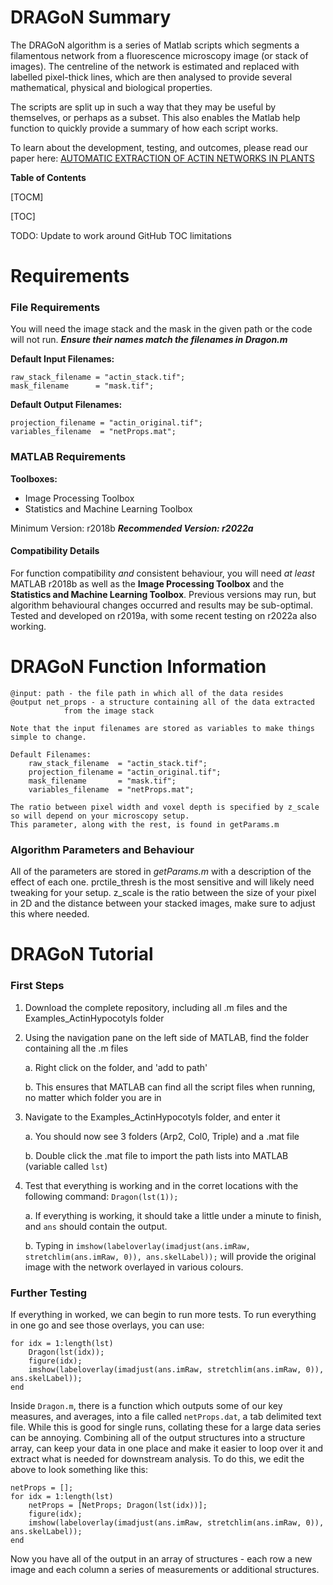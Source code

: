 # DRAGoN Summary
The DRAGoN algorithm is a series of Matlab scripts which segments a filamentous network from a fluorescence microscopy image (or stack of images). The centreline of the network is estimated and replaced with labelled pixel-thick lines, which are then analysed to provide several mathematical, physical and biological properties.

The scripts are split up in such a way that they may be useful by themselves, or perhaps as a subset. This also enables the Matlab help function to quickly provide a summary of how each script works.

To learn about the development, testing, and outcomes, please read our paper here: [AUTOMATIC EXTRACTION OF ACTIN NETWORKS IN PLANTS](https://doi.org/10.1101/2023.01.18.524528 "preprint link")



**Table of Contents**

[TOCM]

[TOC]

TODO: Update to work around GitHub TOC limitations

# Requirements
### File Requirements
You will need the image stack and the mask in the given path or the code will not run. ***Ensure their names match the filenames in Dragon.m***

**Default Input Filenames:**
```
raw_stack_filename = "actin_stack.tif";
mask_filename      = "mask.tif";
```

**Default Output Filenames:**
```
projection_filename = "actin_original.tif";
variables_filename  = "netProps.mat";
```


### MATLAB Requirements
**Toolboxes:**
  + Image Processing Toolbox
  + Statistics and Machine Learning Toolbox

Minimum Version: r2018b
***Recommended Version: r2022a***

#### Compatibility Details
For function compatibility *and* consistent behaviour, you will need *at least* MATLAB r2018b as well as the **Image Processing Toolbox** and the **Statistics and Machine Learning Toolbox**. Previous versions may run, but algorithm behavioural changes occurred and results may be sub-optimal. Tested and developed on r2019a, with some recent testing on r2022a also working.

# DRAGoN Function Information
```
@input: path - the file path in which all of the data resides
@output net_props - a structure containing all of the data extracted
		    from the image stack

Note that the input filenames are stored as variables to make things simple to change. 

Default Filenames:
    raw_stack_filename  = "actin_stack.tif";
    projection_filename = "actin_original.tif";
    mask_filename       = "mask.tif";
    variables_filename  = "netProps.mat";

The ratio between pixel width and voxel depth is specified by z_scale so will depend on your microscopy setup.
This parameter, along with the rest, is found in getParams.m
```

### Algorithm Parameters and Behaviour
All of the parameters are stored in *getParams.m* with a description of the effect of each one. prctile_thresh is the most sensitive and will likely need tweaking for your setup. z_scale is the ratio between the size of your pixel in 2D and the distance between your stacked images, make sure to adjust this where needed.


# DRAGoN Tutorial
### First Steps
1. Download the complete repository, including all .m files and the Examples_ActinHypocotyls folder
2. Using the navigation pane on the left side of MATLAB, find the folder containing all the .m files
 
	a. Right click on the folder, and 'add to path'
	
	b. This ensures that MATLAB can find all the script files when running, no matter which folder you are in
	
3. Navigate to the Examples_ActinHypocotyls folder, and enter it

	a. You should now see 3 folders (Arp2, Col0, Triple) and a .mat file
	
	b. Double click the .mat file to import the path lists into MATLAB (variable called `lst`)

4. Test that everything is working and in the corret locations with the following command: `Dragon(lst(1));`

	a. If everything is working, it should take a little under a minute to finish, and `ans` should contain the output.
	
	b. Typing in `imshow(labeloverlay(imadjust(ans.imRaw, stretchlim(ans.imRaw, 0)), ans.skelLabel));` will provide the original image with the network overlayed in various colours.



### Further Testing
If everything in <First Steps> worked, we can begin to run more tests. To run everything in one go and see those overlays, you can use:
```
for idx = 1:length(lst)
	Dragon(lst(idx));
	figure(idx);
	imshow(labeloverlay(imadjust(ans.imRaw, stretchlim(ans.imRaw, 0)), ans.skelLabel));
end
```

Inside `Dragon.m`, there is a function which outputs some of our key measures, and averages, into a file called `netProps.dat`, a tab delimited text file. While this is good for single runs, collating these for a large data series can be annoying. Combining all of the output structures into a structure array, can keep your data in one place and make it easier to loop over it and extract what is needed for downstream analysis. To do this, we edit the above to look something like this:
```
netProps = [];
for idx = 1:length(lst)
	netProps = [NetProps; Dragon(lst(idx))];
	figure(idx);
	imshow(labeloverlay(imadjust(ans.imRaw, stretchlim(ans.imRaw, 0)), ans.skelLabel));
end
```
Now you have all of the output in an array of structures - each row a new image and each column a series of measurements or additional structures.
